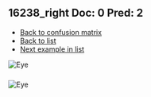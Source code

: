 ## 16238_right Doc: 0 Pred: 2
- [Back to confusion matrix](https://github.com/juliandewit/kaggle_retinopathy/blob/master/matrix.md)
- [Back to list](https://github.com/juliandewit/kaggle_retinopathy/blob/master/lists/02/list.md)
- [Next example in list](https://github.com/juliandewit/kaggle_retinopathy/blob/master/lists/02/16/16287_left.md)

![Eye](https://retinopaty.blob.core.windows.net/size1024/16238_right_0.jpeg)

### 

![Eye]()
